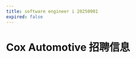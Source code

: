 ```yaml
---
title: software engineer i 20250901
expired: false
---
```


# Cox Automotive 招聘信息

<JobPostingTable job-posting-json-path="cox-automotive/data/software-engineer-i-20250901.json" />